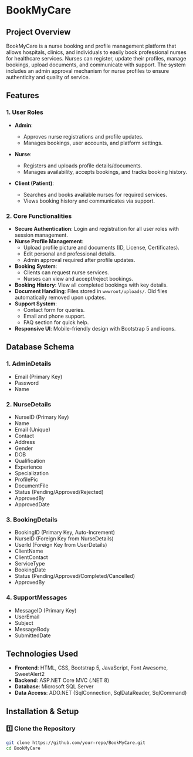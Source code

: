 # BookMyCare

## Project Overview
BookMyCare is a nurse booking and profile management platform that allows hospitals, clinics, and individuals to easily book professional nurses for healthcare services. Nurses can register, update their profiles, manage bookings, upload documents, and communicate with support. The system includes an admin approval mechanism for nurse profiles to ensure authenticity and quality of service.

## Features

### 1. User Roles
- **Admin**:  
  - Approves nurse registrations and profile updates.  
  - Manages bookings, user accounts, and platform settings.  

- **Nurse**:  
  - Registers and uploads profile details/documents.  
  - Manages availability, accepts bookings, and tracks booking history.  

- **Client (Patient)**:  
  - Searches and books available nurses for required services.  
  - Views booking history and communicates via support.  

### 2. Core Functionalities
- **Secure Authentication**: Login and registration for all user roles with session management.  
- **Nurse Profile Management**:  
  - Upload profile picture and documents (ID, License, Certificates).  
  - Edit personal and professional details.  
  - Admin approval required after profile updates.  
- **Booking System**:  
  - Clients can request nurse services.  
  - Nurses can view and accept/reject bookings.  
- **Booking History**: View all completed bookings with key details.  
- **Document Handling**: Files stored in `wwwroot/uploads/`. Old files automatically removed upon updates.  
- **Support System**:  
  - Contact form for queries.  
  - Email and phone support.  
  - FAQ section for quick help.  
- **Responsive UI**: Mobile-friendly design with Bootstrap 5 and icons.

## Database Schema

### 1. AdminDetails
- Email (Primary Key)  
- Password  
- Name  

### 2. NurseDetails
- NurseID (Primary Key)  
- Name  
- Email (Unique)  
- Contact  
- Address  
- Gender  
- DOB  
- Qualification  
- Experience  
- Specialization  
- ProfilePic  
- DocumentFile  
- Status (Pending/Approved/Rejected)  
- ApprovedBy  
- ApprovedDate  

### 3. BookingDetails
- BookingID (Primary Key, Auto-Increment)  
- NurseID (Foreign Key from NurseDetails)
- UserId (Foreign Key from UserDetails)
- ClientName  
- ClientContact  
- ServiceType  
- BookingDate  
- Status (Pending/Approved/Completed/Cancelled)  
- ApprovedBy  

### 4. SupportMessages
- MessageID (Primary Key)  
- UserEmail  
- Subject  
- MessageBody  
- SubmittedDate

## Technologies Used
- **Frontend**: HTML, CSS, Bootstrap 5, JavaScript, Font Awesome, SweetAlert2  
- **Backend**: ASP.NET Core MVC (.NET 8)  
- **Database**: Microsoft SQL Server  
- **Data Access**: ADO.NET (SqlConnection, SqlDataReader, SqlCommand)  

## Installation & Setup

### 1️⃣ Clone the Repository
```bash
git clone https://github.com/your-repo/BookMyCare.git
cd BookMyCare
